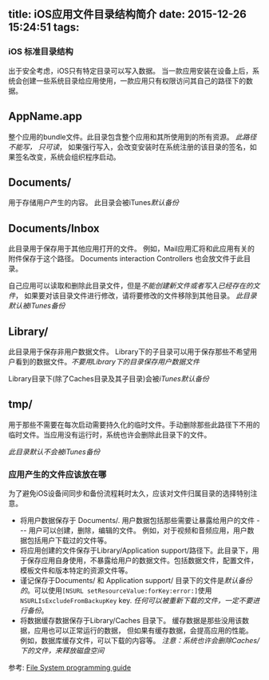 title: iOS应用文件目录结构简介
date: 2015-12-26 15:24:51
tags:
---
### iOS 标准目录结构
出于安全考虑，iOS只有特定目录可以写入数据。 当一款应用安装在设备上后，系统会创建一些系统目录给应用使用，一款应用只有权限访问其自己的路径下的数据。


## AppName.app
整个应用的bundle文件。此目录包含整个应用和其所使用到的所有资源。 *此路径不能写， 只可读*， 如果强行写入，会改变安装时在系统注册的该目录的签名，如果签名改变，系统会组织程序启动。

## Documents/
用于存储用户产生的内容。 此目录会被iTunes*默认备份*

## Documents/Inbox
此目录用于保存用于其他应用打开的文件。 例如，Mail应用汇将和此应用有关的附件保存于这个路径。 Documents interaction Controllers 也会放文件于此目录。

自己应用可以读取和删除此目录文件，但是*不能创建新文件或者写入已经存在的文件*， 如果要对该目录文件进行修改，请将要修改的文件移除到其他目录。
*此目录默认被iTunes备份*

## Library/
此目录用于保存非用户数据文件。 Library下的子目录可以用于保存那些不希望用户看到的数据文件。*不要用Library下的目录保存用户数据文件*

Library目录下(除了Caches目录及其子目录)会被*iTunes默认备份*

## tmp/
用于那些不需要在每次启动需要持久化的临时文件。手动删除那些此路径下不用的临时文件。当应用没有运行时，系统也许会删除此目录下的文件。

*此目录默认不会被iTunes备份*


### 应用产生的文件应该放在哪
为了避免iOS设备间同步和备份流程耗时太久，应该对文件归属目录的选择特别注意。

* 将用户数据保存于 Documents/. 用户数据包括那些需要让暴露给用户的文件 --- 用户可以创建，删除，编辑的文件。 例如，对于视频和音频应用，用户数据包括用户下载过的文件等。
* 将应用创建的文件保存于Library/Application support/路径下。此目录下，用于保存应用自身使用，不暴露给用户的数据文件。包括数据文件，配置文件，模板文件和版本特定的资源文件等。
* 谨记保存于Documents/ 和 Application support/ 目录下的文件是*默认备份的*。可以使用```[NSURL setResourceValue:forKey:error:]```使用```NSURLIsExcludeFromBackupKey``` key. *任何可以被重新下载的文件，一定不要进行备份*。
* 将数据缓存数据保存于Library/Caches 目录下。 缓存数据是那些没用该数据，应用也可以正常运行的数据， 但如果有缓存数据，会提高应用的性能。 例如，数据库缓存文件，可以下载的内容等。 *注意：系统也许会删除Caches/下的文件，来释放磁盘空间*

参考: [File System programming guide](https://developer.apple.com/library/ios/documentation/FileManagement/Conceptual/FileSystemProgrammingGuide/FileSystemOverview/FileSystemOverview.html)
